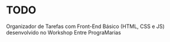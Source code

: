 # TODO 

Organizador de Tarefas com Front-End Básico (HTML, CSS e JS) desenvolvido no Workshop Entre PrograMarias